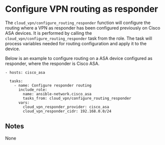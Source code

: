 # Configure VPN routing as responder
The `cloud_vpn/configure_routing_responder` function will configure the routing where
a VPN as responder has been configured previously on Cisco ASA devices.
It is performed by calling the `cloud_vpn/configure_routing_responder` task from the role.
The task will process variables needed for routing configuration and apply it to the device.

Below is an example to configure routing on a ASA device configured as responder,
where the responder is Cisco ASA.

```
- hosts: cisco_asa

  tasks:
    - name: Configure responder routing
      include_role:
        name: ansible-network.cisco_asa
        tasks_from: cloud_vpn/configure_routing_responder
      vars:
        cloud_vpn_responder_provider: cisco_asa
        cloud_vpn_responder_cidr: 192.168.0.0/24
```

## Notes
None
